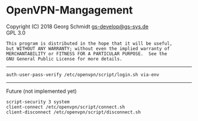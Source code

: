 # OpenVPN-Mangagement #

Copyright (C) 2018  Georg Schmidt <gs-develop@gs-sys.de>  
GPL 3.0

    This program is distributed in the hope that it will be useful,
    but WITHOUT ANY WARRANTY; without even the implied warranty of
    MERCHANTABILITY or FITNESS FOR A PARTICULAR PURPOSE.  See the
    GNU General Public License for more details.

---

    auth-user-pass-verify /etc/openvpn/script/login.sh via-env

---

Future (not implemented yet)

    script-security 3 system
    client-connect /etc/openvpn/script/connect.sh
    client-disconnect /etc/openvpn/script/disconnect.sh

